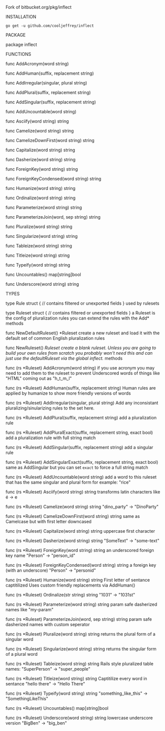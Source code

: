 Fork of bitbucket.org/pkg/inflect

INSTALLATION

`go get -u github.com/cooljeffrey/inflect`

PACKAGE

package inflect


FUNCTIONS

func AddAcronym(word string)

func AddHuman(suffix, replacement string)

func AddIrregular(singular, plural string)

func AddPlural(suffix, replacement string)

func AddSingular(suffix, replacement string)

func AddUncountable(word string)

func Asciify(word string) string

func Camelize(word string) string

func CamelizeDownFirst(word string) string

func Capitalize(word string) string

func Dasherize(word string) string

func ForeignKey(word string) string

func ForeignKeyCondensed(word string) string

func Humanize(word string) string

func Ordinalize(word string) string

func Parameterize(word string) string

func ParameterizeJoin(word, sep string) string

func Pluralize(word string) string

func Singularize(word string) string

func Tableize(word string) string

func Titleize(word string) string

func Typeify(word string) string

func Uncountables() map[string]bool

func Underscore(word string) string


TYPES

type Rule struct {
    // contains filtered or unexported fields
}
used by rulesets

type Ruleset struct {
    // contains filtered or unexported fields
}
a Ruleset is the config of pluralization rules
you can extend the rules with the Add* methods

func NewDefaultRuleset() *Ruleset
create a new ruleset and load it with the default
set of common English pluralization rules

func NewRuleset() *Ruleset
create a blank ruleset. Unless you are going to
build your own rules from scratch you probably
won't need this and can just use the defaultRuleset
via the global inflect.* methods

func (rs *Ruleset) AddAcronym(word string)
if you use acronym you may need to add them to the ruleset
to prevent Underscored words of things like "HTML" coming out
as "h_t_m_l"

func (rs *Ruleset) AddHuman(suffix, replacement string)
Human rules are applied by humanize to show more friendly
versions of words

func (rs *Ruleset) AddIrregular(singular, plural string)
Add any inconsistant pluralizing/sinularizing rules
to the set here.

func (rs *Ruleset) AddPlural(suffix, replacement string)
add a pluralization rule

func (rs *Ruleset) AddPluralExact(suffix, replacement string, exact bool)
add a pluralization rule with full string match

func (rs *Ruleset) AddSingular(suffix, replacement string)
add a singular rule

func (rs *Ruleset) AddSingularExact(suffix, replacement string, exact bool)
same as AddSingular but you can set `exact` to force
a full string match

func (rs *Ruleset) AddUncountable(word string)
add a word to this ruleset that has the same singular and plural form
for example: "rice"

func (rs *Ruleset) Asciify(word string) string
transforms latin characters like é -> e

func (rs *Ruleset) Camelize(word string) string
"dino_party" -> "DinoParty"

func (rs *Ruleset) CamelizeDownFirst(word string) string
same as Camelcase but with first letter downcased

func (rs *Ruleset) Capitalize(word string) string
uppercase first character

func (rs *Ruleset) Dasherize(word string) string
"SomeText" -> "some-text"

func (rs *Ruleset) ForeignKey(word string) string
an underscored foreign key name "Person" -> "person_id"

func (rs *Ruleset) ForeignKeyCondensed(word string) string
a foreign key (with an underscore) "Person" -> "personid"

func (rs *Ruleset) Humanize(word string) string
First letter of sentance captitilized
Uses custom friendly replacements via AddHuman()

func (rs *Ruleset) Ordinalize(str string) string
"1031" -> "1031st"

func (rs *Ruleset) Parameterize(word string) string
param safe dasherized names like "my-param"

func (rs *Ruleset) ParameterizeJoin(word, sep string) string
param safe dasherized names with custom seperator

func (rs *Ruleset) Pluralize(word string) string
returns the plural form of a singular word

func (rs *Ruleset) Singularize(word string) string
returns the singular form of a plural word

func (rs *Ruleset) Tableize(word string) string
Rails style pluralized table names: "SuperPerson" -> "super_people"

func (rs *Ruleset) Titleize(word string) string
Captitilize every word in sentance "hello there" -> "Hello There"

func (rs *Ruleset) Typeify(word string) string
"something_like_this" -> "SomethingLikeThis"

func (rs *Ruleset) Uncountables() map[string]bool

func (rs *Ruleset) Underscore(word string) string
lowercase underscore version "BigBen" -> "big_ben"


